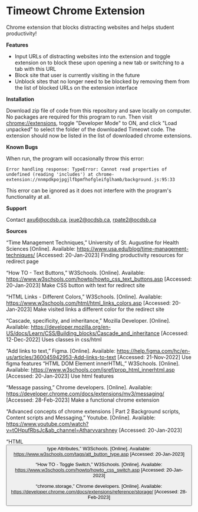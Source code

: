 # Timeowt Chrome Extension

Chrome extension that blocks distracting websites and helps student productivity!

**Features**

* Input URLs of distracting websites into the extension and toggle extension on to block these upon opening a new tab or switching to a tab with this URL
* Block site that user is currently visiting in the future
* Unblock sites that no longer need to be blocked by removing them from the list of blocked URLs on the extension interface

**Installation**

Download zip file of code from this repository and save locally on computer. No packages are required for this program to run. Then visit <chrome://extensions>, toggle "Developer Mode" to ON, and click "Load unpacked" to select the folder of the downloaded Timeowt code. The extension should now be listed in the list of downloaded chrome extensions.

**Known Bugs**

When run, the program will occasionally throw this error:
```
Error handling response: TypeError: Cannot read properties of undefined (reading 'includes') at chrome-extension://nnmpdkpojpgjlfbpmfhofgleifglhamb/background.js:95:33
```
This error can be ignored as it does not interfere with the program's functionality at all.

**Support**

Contact axu6@ocdsb.ca, jxue2@ocdsb.ca, rpate2@ocdsb.ca

**Sources**

“Time Management Techniques,” University of St. Augustine for Health Sciences [Online]. Available: https://www.usa.edu/blog/time-management-techniques/  [Accessed: 20-Jan-2023]
Finding productivity resources for redirect page

“How TO - Text Buttons,” W3Schools. [Online]. Available: https://www.w3schools.com/howto/howto_css_text_buttons.asp [Accessed: 20-Jan-2023]
Make CSS button with text for redirect site

“HTML Links - Different Colors,” W3Schools. [Online]. Available: https://www.w3schools.com/html/html_links_colors.asp  [Accessed: 20-Jan-2023]
Make visited links a different color for the redirect site

“Cascade, specificity, and inheritance,” Mozilla Developer. [Online]. Available: https://developer.mozilla.org/en-US/docs/Learn/CSS/Building_blocks/Cascade_and_inheritance [Accessed: 12-Dec-2022]
Uses classes in css/html

“Add links to text,” Figma. [Online]. Available: https://help.figma.com/hc/en-us/articles/360045942953-Add-links-to-text [Accessed: 21-Nov-2022]
Use figma features
“HTML DOM Element innerHTML,” W3Schools. [Online]. Available: https://www.w3schools.com/jsref/prop_html_innerhtml.asp   [Accessed: 20-Jan-2023]
Use html features

“Message passing,” Chrome developers. [Online]. Available: https://developer.chrome.com/docs/extensions/mv3/messaging/ [Accessed: 28-Feb-2023]
Make a functional chrome extension


“Advanced concepts of chrome extensions | Part 2 Background scripts, Content scripts and Messaging,” Youtube. [Online]. Available: https://www.youtube.com/watch?v=tOHpufRbsJc&ab_channel=Atharvvarshney  [Accessed: 20-Jan-2023]

“HTML <button> type Attributes,” W3Schools. [Online]. Available: https://www.w3schools.com/tags/att_button_type.asp  [Accessed: 20-Jan-2023]


“How TO - Toggle Switch,” W3Schools. [Online]. Available: 
https://www.w3schools.com/howto/howto_css_switch.asp   [Accessed: 20-Jan-2023]


“chrome.storage,” Chrome developers. [Online]. Available: https://developer.chrome.com/docs/extensions/reference/storage/  [Accessed: 28-Feb-2023]


